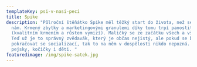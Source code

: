 ```yaml
---
templateKey: psi-v-nasi-peci
title: Spike
description: "Půlroční štěňátko Spike měl těžký start do života, než se dostal k
  nám. Krmený zbytky a marketingovými granulemi díky tomu trpí panostitidou
  (kvalitním krmením a růstem vymizí). Maličký se ze začátku všech a všeho bál.
  Teď už je to správný zvědavák, který je občas nejistý, ale pokud se bude
  pokračovat se socializací, tak to na něm v dospělosti nikdo nepozná. Miluje
  pejsky, kočičky i děti. "
featuredimage: /img/spike-satek.jpg
---
```


